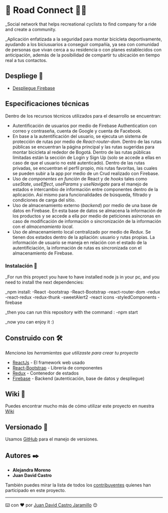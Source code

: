 # 🚴 Road Connect 🚴‍♀️

_Social network that helps recreational cyclists to find company for a ride and create a community.

_Aplicación enfatizada a la seguridad para montar bicicleta deportivamente, ayudando a los biciusuarios a conseguir compañía, ya sea con comunidad de personas que vivan cerca a su residencia o con planes establecidos con anticipación, además de la posibilidad de compartir tu ubicación en tiempo real a tus contactos.

## Despliege 🚀

* [Despliegue Firebase](https://frontend8-6efb3.firebaseapp.com/)

##  Especificaciones técnicas 

Dentro de los recursos técnicos utilizados para el desarrollo se encuentran:
- Autentificación de usuarios por medio de Firebase Authentication con correo y contraseña, cuenta de Google y cuenta de Facebook.
- En base a la autentificación del usuario, se ejecuta un sistema de protección de rutas por medio de _React-router-dom_. Dentro de las rutas públicas se encuentran la página principal y las rutas sugeridas para montar bicicleta al rededor de Bogotá. Dentro de las rutas públicas limitadas están la sección de Login y Sign Up (solo se accede a ellas en caso de que el usuario no esté autenticado). Dentro de las rutas privadas, se encuentran el perfil propio, mis rutas favoritas, las cuales se pueden subir a la app por medio de un Crud realizado con Firebase.
- Uso de _componentes en función_ de React y de _hooks_ tales como _useState_, _useEffect_, _useParams_ y _useNavigate_ para el manejo de estados e intercambio de información entre componentes dentro de la aplicación. Así mismo para funcionalidades de búsqueda, filtrado y condiciones de carga del sitio.
- Uso de almacenamiento externo (_backend_) por medio de una base de datos en Firebase. En esta base de datos se almacena la información de los productos y se accede a ella por medio de peticiones asíncronas en caso de modificación de información o sincronización de la información con el _almacenamiento local_.
- Uso de almacenamiento local centralizado por medio de _Redux_. Se tienen dos estados dentro de la apliación: usuario y rutas propias. La información de usuario se maneja en relación con el estado de la autentificiación, la información de rutas es sincronizada con el almacenamiento de Firebase.

### Instalación 🔧

_For run this proyect you have to have installed node js in your pc, and you need to install the next dependencies:

_npm install:
 -React -bootstrap -React-Bootstrap -react-router-dom -redux -react-redux -redux-thunk -sweetAlert2 -react icons -styledComponents -firebase

_then you can run this repository with the command :  -npm start

_now you can enjoy it :)
## Construido con 🛠️

_Menciona las herramientas que utilizaste para crear tu proyecto_

* [ReactJs](https://reactjs.org/) - El framework web usado
* [React-Bootstrap](https://react-bootstrap.github.io/) - Libreria de componentes
* [Redux](https://redux.js.org/) - Contenedor de estados
* [Firebase](https://firebase.google.com/) - Backend (autenticación, base de datos y despliegue)

## Wiki 📖

Puedes encontrar mucho más de cómo utilizar este proyecto en nuestra [Wiki](https://github.com/academia-geek/demo-day-projects-roadconnect/wiki/Road-Connect)

## Versionado 📌

Usamos [GitHub](http://github.com/) para el manejo de versiones.

## Autores ✒️

* **Alejandra Moreno** 
* **Juan David Castro**   

También puedes mirar la lista de todos los [contribuyentes](https://github.com/academia-geek/demo-day-projects-roadconnect/graphs/contributors) quíenes han participado en este proyecto. 


---
⌨️ con ❤️ por [Juan David Castro Jaramillo](https://github.com/juandjaramillo) 😊
